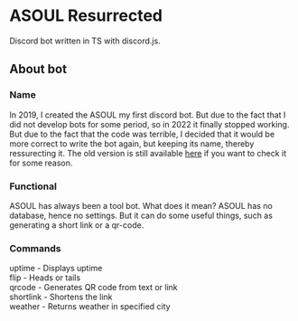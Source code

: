 # ASOUL Resurrected
Discord bot written in TS with discord.js.
## About bot
### Name
In 2019, I created the ASOUL my first discord bot. But due to the fact that I did not develop bots for some period, so in 2022 it finally stopped working. But due to the fact that the code was terrible, I decided that it would be more correct to write the bot again, but keeping its name, thereby ressurecting it. The old version is still available [here](https://github.com/ClintFlames/ASOUL) if you want to check it for some reason.
### Functional
ASOUL has always been a tool bot. What does it mean? ASOUL has no database, hence no settings. But it can do some useful things, such as generating a short link or a qr-code.
### Commands
uptime - Displays uptime<br>
flip - Heads or tails<br>
qrcode - Generates QR code from text or link<br>
shortlink - Shortens the link<br>
weather - Returns weather in specified city<br>